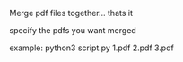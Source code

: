 Merge pdf files together... thats it

specify the pdfs you want merged 

example: python3 script.py 1.pdf 2.pdf 3.pdf 